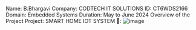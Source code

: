 Name: B.Bhargavi
Company: CODTECH IT SOLUTIONS
ID: CT6WDS2166
Domain: Embedded Systems
Duration: May to June 2024
Overview of the Project
Project: SMART HOME IOT SYSTEM
🔗:
![image](https://github.com/user-attachments/assets/9b160eba-6196-4e06-93c6-363c00d4107f)
